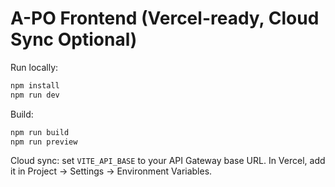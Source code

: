 # A-PO Frontend (Vercel-ready, Cloud Sync Optional)
Run locally:
```bash
npm install
npm run dev
```
Build:
```bash
npm run build
npm run preview
```
Cloud sync: set `VITE_API_BASE` to your API Gateway base URL. In Vercel, add it in Project → Settings → Environment Variables.
